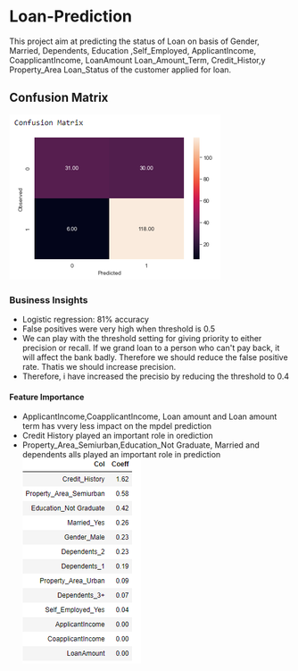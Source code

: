 # Loan-Prediction

This project aim at predicting the status of Loan on basis of Gender,	Married,	Dependents,	Education	,Self_Employed,	ApplicantIncome,	CoapplicantIncome,	LoanAmount	Loan_Amount_Term,	Credit_Histor,y	Property_Area	Loan_Status of the customer applied for loan.

## Confusion Matrix
![alt text](https://github.com/mathewansu/Loan-Prediction/blob/main/Confusion%20Matrix.PNG)
### Business Insights
- Logistic regression: 81% accuracy
- False positives were very high when threshold is 0.5
- We can play with the threshold setting for giving priority to either precision or recall. If we grand loan to a person who can't pay back, it will affect the bank badly. Therefore we should reduce the false positive rate. Thatis we should increase precision. 
- Therefore, i have increased the precisio by reducing the threshold to 0.4
#### Feature Importance
- ApplicantIncome,CoapplicantIncome, Loan amount and Loan amount term has vvery less impact on the mpdel prediction
- Credit History played an important role in orediction
- Property_Area_Semiurban,Education_Not Graduate, Married and dependents alls played an important role in prediction	
![alt text](https://github.com/mathewansu/Loan-Prediction/blob/main/Feature%20Importance.PNG)
